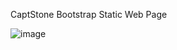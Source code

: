 CaptStone Bootstrap Static Web Page

![image](https://github.com/kaungkaunglay/capstone1/assets/102147034/e48b0a3a-c161-42cd-93c7-65a0fb874a80)
